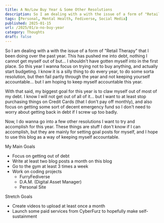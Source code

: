 ```yaml
---
title: A No/Low Buy Year & Some Other Resolutions
description: So I am dealing with a with the issue of a form of "Retail Therapy" that I been doing over the past year. This has pushed me into debt, nothing I cannot get myself out of but... I shouldn't have gotten myself into in the first place...
tags: [Personal, Mental Health, Fediverse, Social Media]
published: 2025-01-15
url: /2025/01/a-no-buy-year
category: Thoughts
draft: false
---
```


So I am dealing with a with the issue of a form of "Retail Therapy" that I been doing over the past year. This has pushed me into debt, nothing I cannot get myself out of but... I shouldn't have gotten myself into in the first place. So this year I wanna focus on trying not to buy anything, and actually start budgeting. I know it is a silly thing to do every year, to do some sorta resolution, but then fail partly through the year and not keeping yourself accountable... but I am hoping to keep myself accountable this year.

With that said, my biggest goal for this year is to claw myself out of most of my debt. I know I will not get out of all of it... but I want to at least stop purchasing things on Credit Cards (that I don't pay off monthly), and also focus on getting some sort of decent emergency fund so I don't need to worry about getting back in debt if I screw up too badly.

Now, I do wanna go into a few other resolutions I want to try and accomplish for this year. These things are stuff I don't know if I can accomplish, but they are mainly for setting goal posts for myself, and I hope to use this blog as a way of keeping myself accountable.

My Main Goals

- Focus on getting out of debt
- Write at least two blog posts a month on this blog
- Go to the gym at least 3 times a week
- Work on coding projects
  - FurryFediverse
  - D.A.M. (Digital Asset Manager)
  - Personal Site

Stretch Goals

- Create videos to upload at least once a month
- Launch some paid services from CyberFurz to hopefully make self-sustainment
